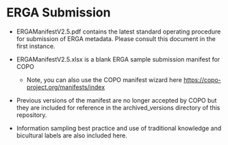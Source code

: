 # ERGA Submission

- ERGAManifestV2.5.pdf contains the latest standard operating procedure for submission of ERGA metadata. Please consult this document in the first instance.  

- ERGAManifestV2.5.xlsx is a blank ERGA sample submission manifest for COPO

	- Note, you can also use the COPO manifest wizard here https://copo-project.org/manifests/index

- Previous versions of the manifest are no longer accepted by COPO but they are included for reference in the archived_versions directory of this repository.

- Information sampling best practice and use of traditional knowledge and bicultural labels are also included here.